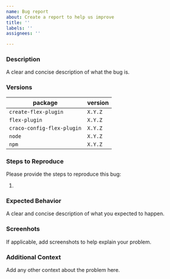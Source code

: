 ```yaml
---
name: Bug report
about: Create a report to help us improve
title: ''
labels: ''
assignees: ''

---
```


### Description

A clear and concise description of what the bug is.

### Versions
| package                     | version |
| ----------------------------| ------- |
| `create-flex-plugin`        | `X.Y.Z` |
| `flex-plugin`               | `X.Y.Z` |
| `craco-config-flex-plugin`  | `X.Y.Z` |
| `node`                      | `X.Y.Z` |
| `npm`                       | `X.Y.Z` |

### Steps to Reproduce

Please provide the steps to reproduce this bug:

1.

### Expected Behavior

A clear and concise description of what you expected to happen.

### Screenhots

If applicable, add screenshots to help explain your problem.

### Additional Context

Add any other context about the problem here.
